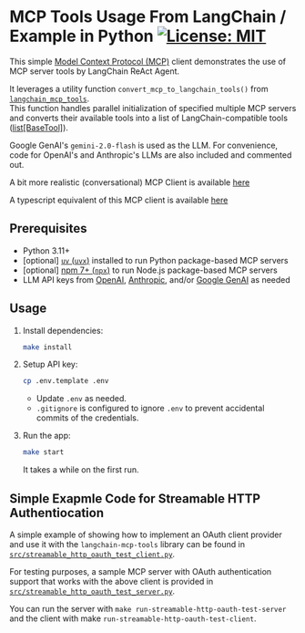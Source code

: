 # MCP Tools Usage From LangChain / Example in Python [![License: MIT](https://img.shields.io/badge/License-MIT-blue.svg)](https://github.com/hideya/langchain-mcp-tools-py-usage/blob/main/LICENSE)

This simple [Model Context Protocol (MCP)](https://modelcontextprotocol.io/)
client demonstrates the use of MCP server tools by LangChain ReAct Agent.

It leverages a utility function `convert_mcp_to_langchain_tools()` from
[`langchain_mcp_tools`](https://pypi.org/project/langchain-mcp-tools/).  
This function handles parallel initialization of specified multiple MCP servers
and converts their available tools into a list of LangChain-compatible tools
([list[BaseTool]](https://python.langchain.com/api_reference/core/tools/langchain_core.tools.base.BaseTool.html#langchain_core.tools.base.BaseTool)).

Google GenAI's `gemini-2.0-flash` is used as the LLM.
For convenience, code for OpenAI's and Anthropic's LLMs are also included and commented out.

A bit more realistic (conversational) MCP Client is available
[here](https://github.com/hideya/mcp-client-langchain-py)

A typescript equivalent of this MCP client is available
[here](https://github.com/hideya/langchain-mcp-tools-ts-usage)

## Prerequisites

- Python 3.11+
- [optional] [`uv` (`uvx`)](https://docs.astral.sh/uv/getting-started/installation/)
  installed to run Python package-based MCP servers
- [optional] [npm 7+ (`npx`)](https://docs.npmjs.com/downloading-and-installing-node-js-and-npm)
  to run Node.js package-based MCP servers
- LLM API keys from
  [OpenAI](https://platform.openai.com/api-keys),
  [Anthropic](https://console.anthropic.com/settings/keys),
  and/or
  [Google GenAI](https://aistudio.google.com/apikey)
  as needed

## Usage

1. Install dependencies:
    ```bash
    make install
    ```

2. Setup API key:
    ```bash
    cp .env.template .env
    ```
    - Update `.env` as needed.
    - `.gitignore` is configured to ignore `.env`
      to prevent accidental commits of the credentials.

3. Run the app:
    ```bash
    make start
    ```
    It takes a while on the first run.

## Simple Exapmle Code for Streamable HTTP Authentiocation

A simple example of showing how to implement an OAuth client provider and
use it with the `langchain-mcp-tools` library can be found
in [`src/streamable_http_oauth_test_client.py`](src/streamable_http_oauth_test_client.py).  

For testing purposes, a sample MCP server with OAuth authentication support
that works with the above client is provided
in [`src/streamable_http_oauth_test_server.py`](src/streamable_http_oauth_test_server.py).  

You can run the server with `make run-streamable-http-oauth-test-server`
and the client with make `run-streamable-http-oauth-test-client`.
